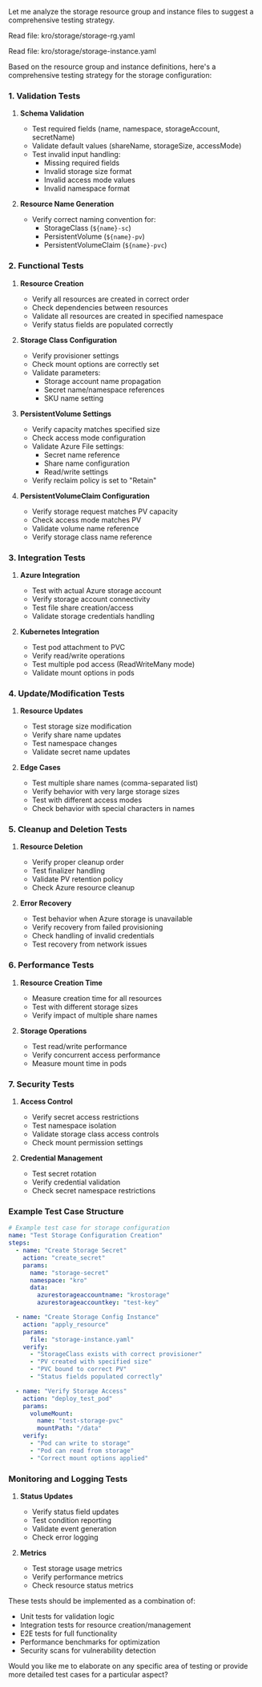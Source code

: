 

Let me analyze the storage resource group and instance files to suggest a comprehensive testing strategy.

Read file: kro/storage/storage-rg.yaml

Read file: kro/storage/storage-instance.yaml


Based on the resource group and instance definitions, here's a comprehensive testing strategy for the storage configuration:

### 1. Validation Tests

1. **Schema Validation**
   - Test required fields (name, namespace, storageAccount, secretName)
   - Validate default values (shareName, storageSize, accessMode)
   - Test invalid input handling:
     - Missing required fields
     - Invalid storage size format
     - Invalid access mode values
     - Invalid namespace format

2. **Resource Name Generation**
   - Verify correct naming convention for:
     - StorageClass (`${name}-sc`)
     - PersistentVolume (`${name}-pv`)
     - PersistentVolumeClaim (`${name}-pvc`)

### 2. Functional Tests

1. **Resource Creation**
   - Verify all resources are created in correct order
   - Check dependencies between resources
   - Validate all resources are created in specified namespace
   - Verify status fields are populated correctly

2. **Storage Class Configuration**
   - Verify provisioner settings
   - Check mount options are correctly set
   - Validate parameters:
     - Storage account name propagation
     - Secret name/namespace references
     - SKU name setting

3. **PersistentVolume Settings**
   - Verify capacity matches specified size
   - Check access mode configuration
   - Validate Azure File settings:
     - Secret name reference
     - Share name configuration
     - Read/write settings
   - Verify reclaim policy is set to "Retain"

4. **PersistentVolumeClaim Configuration**
   - Verify storage request matches PV capacity
   - Check access mode matches PV
   - Validate volume name reference
   - Verify storage class name reference

### 3. Integration Tests

1. **Azure Integration**
   - Test with actual Azure storage account
   - Verify storage account connectivity
   - Test file share creation/access
   - Validate storage credentials handling

2. **Kubernetes Integration**
   - Test pod attachment to PVC
   - Verify read/write operations
   - Test multiple pod access (ReadWriteMany mode)
   - Validate mount options in pods

### 4. Update/Modification Tests

1. **Resource Updates**
   - Test storage size modification
   - Verify share name updates
   - Test namespace changes
   - Validate secret name updates

2. **Edge Cases**
   - Test multiple share names (comma-separated list)
   - Verify behavior with very large storage sizes
   - Test with different access modes
   - Check behavior with special characters in names

### 5. Cleanup and Deletion Tests

1. **Resource Deletion**
   - Verify proper cleanup order
   - Test finalizer handling
   - Validate PV retention policy
   - Check Azure resource cleanup

2. **Error Recovery**
   - Test behavior when Azure storage is unavailable
   - Verify recovery from failed provisioning
   - Check handling of invalid credentials
   - Test recovery from network issues

### 6. Performance Tests

1. **Resource Creation Time**
   - Measure creation time for all resources
   - Test with different storage sizes
   - Verify impact of multiple share names

2. **Storage Operations**
   - Test read/write performance
   - Verify concurrent access performance
   - Measure mount time in pods

### 7. Security Tests

1. **Access Control**
   - Verify secret access restrictions
   - Test namespace isolation
   - Validate storage class access controls
   - Check mount permission settings

2. **Credential Management**
   - Test secret rotation
   - Verify credential validation
   - Check secret namespace restrictions

### Example Test Case Structure

```yaml
# Example test case for storage configuration
name: "Test Storage Configuration Creation"
steps:
  - name: "Create Storage Secret"
    action: "create_secret"
    params:
      name: "storage-secret"
      namespace: "kro"
      data:
        azurestorageaccountname: "krostorage"
        azurestorageaccountkey: "test-key"

  - name: "Create Storage Config Instance"
    action: "apply_resource"
    params:
      file: "storage-instance.yaml"
    verify:
      - "StorageClass exists with correct provisioner"
      - "PV created with specified size"
      - "PVC bound to correct PV"
      - "Status fields populated correctly"

  - name: "Verify Storage Access"
    action: "deploy_test_pod"
    params:
      volumeMount:
        name: "test-storage-pvc"
        mountPath: "/data"
    verify:
      - "Pod can write to storage"
      - "Pod can read from storage"
      - "Correct mount options applied"
```

### Monitoring and Logging Tests

1. **Status Updates**
   - Verify status field updates
   - Test condition reporting
   - Validate event generation
   - Check error logging

2. **Metrics**
   - Test storage usage metrics
   - Verify performance metrics
   - Check resource status metrics

These tests should be implemented as a combination of:
- Unit tests for validation logic
- Integration tests for resource creation/management
- E2E tests for full functionality
- Performance benchmarks for optimization
- Security scans for vulnerability detection

Would you like me to elaborate on any specific area of testing or provide more detailed test cases for a particular aspect?
